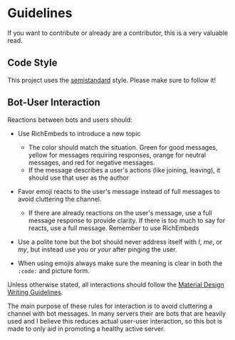 # Guidelines

If you want to contribute or already are a contributor, this is a very valuable read.

## Code Style

This project uses the  [semistandard](https://github.com/feross/standard) style. Please make sure to follow it!

## Bot-User Interaction

Reactions between bots and users should:  

-   Use RichEmbeds to introduce a new topic

    -   The color should match the situation. Green for good messages, yellow for messages requiring responses, orange for neutral messages, and red for negative messages.
    -   If the message describes a user's actions (like joining, leaving), it should use that user as the author

-   Favor emoji reacts to the user's message instead of full messages to avoid cluttering the channel.
    -   If there are already reactions on the user's message, use a full message response to provide clarity. If there is too much to say for reacts, use a full message. Remember to use RichEmbeds
-   Use a polite tone but the bot should never address itself with _I_, _me_, or _my_, but instead use _you_ or _your_ after pinging the user.
-   When using emojis always make sure the meaning is clear in both the `:code:` and picture form.

Unless otherwise stated, all interactions should follow the [Material Design Writing Guidelines](https://material.io/guidelines/style/writing.html).

The main purpose of these rules for interaction is to avoid cluttering a channel with bot messages. In many servers their are bots that are heavily used and I believe this reduces actual user-user interaction, so this bot is made to only aid in promoting a healthy active server.

